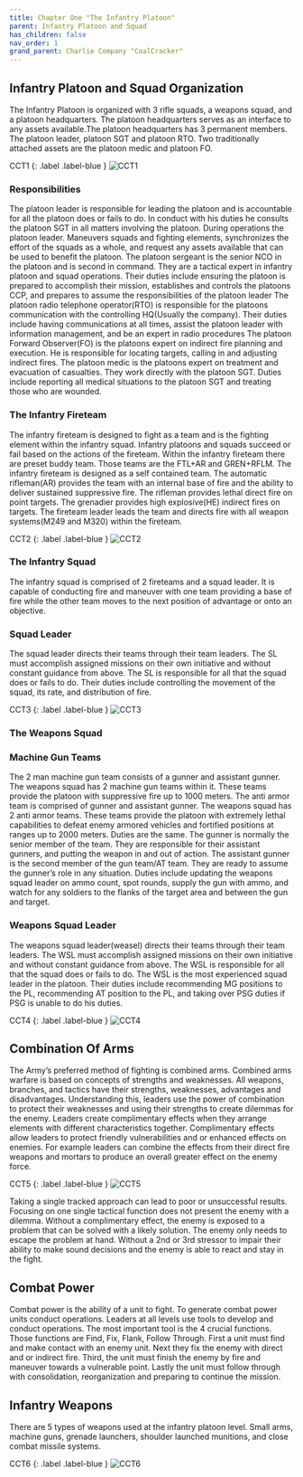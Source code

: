 ```yaml
---
title: Chapter One "The Infantry Platoon"
parent: Infantry Platoon and Squad
has_children: false
nav_order: 1
grand_parent: Charlie Company "CoalCracker"
---
```

## Infantry Platoon and Squad Organization
The Infantry Platoon is organized with 3 rifle squads, a weapons squad, and a platoon headquarters. The platoon headquarters serves as an interface to any assets available.The platoon headquarters has 3 permanent members. The platoon leader, platoon SGT and platoon RTO. Two traditionally attached assets are the platoon medic and platoon FO.


CCT1
{: .label .label-blue }
![CCT1](https://github.com/Baconbits111/28thDocs/blob/main/images/CCT1.png?raw=true)

### Responsibilities
The platoon leader is responsible for leading the platoon and is accountable for all the platoon does or fails to do. In conduct with his duties he consults the platoon SGT in all matters involving the platoon. During operations the platoon leader. Maneuvers squads and fighting elements, synchronizes the effort of the squads as a whole, and request any assets available that can be used to benefit the platoon. The platoon sergeant is the senior NCO in the platoon and is second in command. They are a tactical expert in infantry platoon and squad operations. Their duties include ensuring the platoon is prepared to accomplish their mission, establishes and controls the platoons CCP, and prepares to assume the responsibilities of the platoon leader
The platoon radio telephone operator(RTO) is responsible for the platoons communication with the controlling HQ(Usually the company). Their duties include having communications at all times, assist the platoon leader with information management, and be an expert in radio procedures
The platoon Forward Observer(FO) is the platoons expert on indirect fire planning and execution. He is responsible for locating targets, calling in and adjusting indirect fires.
The platoon medic is the platoons expert on treatment and evacuation of casualties. They work directly with the platoon SGT. Duties include reporting all medical situations to the platoon SGT and treating those who are wounded.

### The Infantry Fireteam
 The infantry fireteam is designed to fight as a team and is the fighting element within the infantry squad. Infantry platoons and squads succeed or fail based on the actions of the fireteam. Within the infantry fireteam there are preset buddy team. Those teams are the FTL+AR and GREN+RFLM.
 The infantry fireteam is designed as a self contained team. The automatic rifleman(AR) provides the team with an internal base of fire and the ability to deliver sustained suppressive fire. The rifleman provides lethal direct fire on point targets. The grenadier provides high explosive(HE) indirect fires on targets. The fireteam leader leads the team and directs fire with all weapon systems(M249 and M320) within the fireteam.


CCT2
{: .label .label-blue }
 ![CCT2](https://github.com/Baconbits111/28thDocs/blob/main/images/CCT2.png?raw=true)

### The Infantry Squad
 The infantry squad is comprised of 2 fireteams and a squad leader. It is capable of conducting fire and maneuver with one team providing a base of fire while the other team moves to the next position of advantage or onto an objective.

### Squad Leader
 The squad leader directs their teams through their team leaders. The SL must accomplish assigned missions on their own initiative and without constant guidance from above. The SL is responsible for all that the squad does or fails to do. Their duties include controlling the movement of the squad, its rate, and distribution of fire.


CCT3
{: .label .label-blue }
![CCT3](https://github.com/Baconbits111/28thDocs/blob/main/images/CCT3.png?raw=true)

### The Weapons Squad
### Machine Gun Teams
The 2 man machine gun team consists of a gunner and assistant gunner. The weapons squad has 2 machine gun teams within it. These teams provide the platoon with suppressive fire up to 1000 meters. The anti armor team is comprised of gunner and assistant gunner. The weapons squad has 2 anti armor teams. These teams provide the platoon with extremely lethal capabilities to defeat enemy armored vehicles and fortified positions at ranges up to 2000 meters. Duties are the same. The gunner is normally the senior member of the team. They are responsible for their assistant gunners, and putting the weapon in and out of action. The assistant gunner is the second member of the gun team/AT team. They are ready to assume the gunner’s role in any situation. Duties include updating the weapons squad leader on ammo count, spot rounds, supply the gun with ammo, and watch for any soldiers to the flanks of the target area and between the gun and target.

### Weapons Squad Leader
The weapons squad leader(weasel) directs their teams through their team leaders. The WSL must accomplish assigned missions on their own initiative and without constant guidance from above. The WSL is responsible for all that the squad does or fails to do. The WSL is the most experienced squad leader in the platoon. Their duties include recommending MG positions to the PL, recommending AT position to the PL, and taking over PSG duties if PSG is unable to do his duties.


CCT4
{: .label .label-blue }
![CCT4](https://github.com/Baconbits111/28thDocs/blob/main/images/CCT4.png?raw=true)

## Combination Of Arms
The Army’s preferred method of fighting is combined arms. Combined arms warfare is based on concepts of strengths and weaknesses. All weapons, branches, and tactics have their strengths, weaknesses, advantages and disadvantages. Understanding this, leaders use the power of combination to protect their weaknesses and using their strengths to create dilemmas for the enemy. Leaders create complimentary effects when they arrange elements with different characteristics together. Complimentary effects allow leaders to protect friendly vulnerabilities and or enhanced effects on enemies. For example leaders can combine the effects from their direct fire weapons and mortars to produce an overall greater effect on the enemy force.


CCT5
{: .label .label-blue }
![CCT5](https://github.com/Baconbits111/28thDocs/blob/main/images/CCT5.png?raw=true)

Taking a single tracked approach can lead to poor or unsuccessful results. Focusing on one single tactical function does not present the enemy with a dilemma. Without a complimentary effect, the enemy is exposed to a problem that can be solved with a likely solution. The enemy only needs to escape the problem at hand. Without a 2nd or 3rd stressor to impair their ability to make sound decisions and the enemy is able to react and stay in the fight.

## Combat Power
Combat power is the ability of a unit to fight. To generate combat power units conduct operations. Leaders at all levels use tools to develop and conduct operations. The most important tool is the 4 crucial functions. Those functions are Find, Fix, Flank, Follow Through. First a unit must find and make contact with an enemy unit. Next they fix the enemy with direct and or indirect fire. Third, the unit must finish the enemy by fire and maneuver towards a vulnerable point. Lastly the unit must follow through with consolidation, reorganization and preparing to continue the mission.

## Infantry Weapons
There are 5 types of weapons used at the infantry platoon level. Small arms, machine guns, grenade launchers, shoulder launched munitions, and close combat missile systems.


CCT6
{: .label .label-blue }
![CCT6](https://github.com/Baconbits111/28thDocs/blob/main/images/CCT6.png?raw=true)






